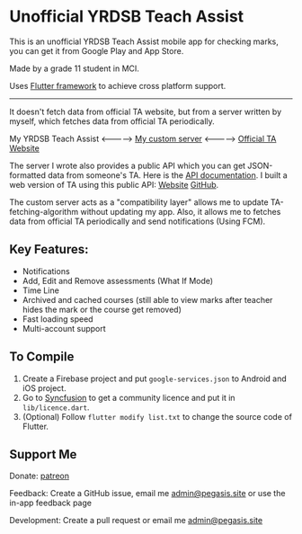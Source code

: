 # Unofficial YRDSB Teach Assist

This is an unofficial YRDSB Teach Assist mobile app for checking marks, you can get it from Google Play and App Store. 

Made by a grade 11 student in MCI.

Uses [Flutter framework](https://flutter.dev/) to achieve cross platform support.

---

It doesn't fetch data from official TA website, but from a server written by myself, which fetches data from official TA periodically.

My YRDSB Teach Assist <-----> [My custom server]() <-----> [Official TA Website](https://ta.yrdsb.ca/yrdsb/index.php)

The server I wrote also provides a public API which you can get JSON-formatted data from someone's TA. Here is the [API documentation](). I built a web version of TA using this public API: [Website](https://ta-yrdsb.web.app/) [GitHub]().

The custom server acts as a "compatibility layer" allows me to update TA-fetching-algorithm without updating my app. Also, it allows me to fetches data from official TA periodically and send notifications (Using FCM).

## Key Features:

- Notifications
- Add, Edit and Remove assessments (What If Mode)
- Time Line
- Archived and cached courses (still able to view marks after teacher hides the mark or the course get removed)
- Fast loading speed
- Multi-account support

## To Compile

1. Create a Firebase project and put `google-services.json` to Android and iOS project.
2. Go to [Syncfusion](https://www.syncfusion.com/products/communitylicense) to get a community licence and put it in `lib/licence.dart`.
3. (Optional) Follow `flutter modify list.txt` to change the source code of Flutter.

## Support Me

Donate: [patreon](https://www.patreon.com/yrdsbta)

Feedback: Create a GitHub issue, email me [admin@pegasis.site](mailto:admin@pegasis.site) or use the in-app feedback page

Development: Create a pull request or email me [admin@pegasis.site](mailto:admin@pegasis.site)